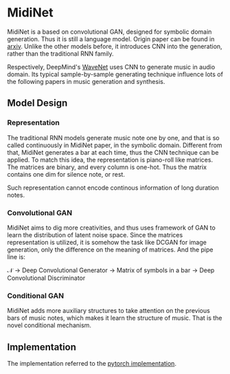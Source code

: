 # MidiNet

MidiNet is a based on convolutional GAN, designed for symbolic domain generation. Thus it is still a language model. Origin paper can be found in [arxiv](https://arxiv.org/abs/1703.10847). Unlike the other models before, it introduces CNN into the generation, rather than the traditional RNN family. 

Respectively, DeepMind's [WaveNet](https://arxiv.org/abs/1609.03499v1) uses CNN to generate music in audio domain. Its typical sample-by-sample generating technique influence lots of the following papers in music generation and synthesis. 


## Model Design

### Representation

The traditional RNN models generate music note one by one, and that is so called continuously in MidiNet paper, in the symbolic domain. Different from that, MidiNet generates a bar at each time, thus the CNN technique can be applied. To match this idea, the representation is piano-roll like matrices. The matrices are binary, and every column is one-hot. Thus the matrix contains one dim for silence note, or rest.

Such representation cannot encode continous information of long duration notes.


### Convolutional GAN

MidiNet aims to dig more creativities, and thus uses framework of GAN to learn the distribution of latent noise space. Since the matrices representation is utilized, it is somehow the task like DCGAN for image generation, only the difference on the meaning of matrices. And the pipe line is:

$\mathcal{N}$ -> Deep Convolutional Generator -> Matrix of symbols in a bar -> Deep Convolutional Discriminator

### Conditional GAN

MidiNet adds more auxiliary structures to take attention on the previous bars of music notes, which makes it learn the structure of music. That is the novel conditional mechanism.

## Implementation

The implementation referred to the [pytorch implementation](https://github.com/annahung31/MidiNet-by-pytorch).
